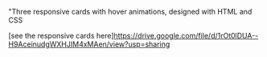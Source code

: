 "Three responsive cards with hover animations, designed with HTML and CSS

[see the responsive cards here]https://drive.google.com/file/d/1rOt0lDUA--H9AceinudgWXHJIM4xMAen/view?usp=sharing
